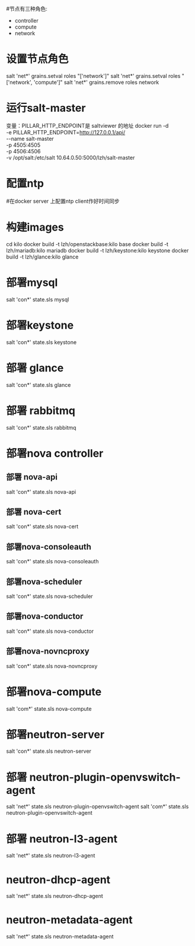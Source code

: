 #节点有三种角色:
- controller
- compute
- network

# 设置节点角色
salt 'net*' grains.setval roles "['network']"
salt 'net*' grains.setval roles "['network', 'compute']"
salt 'net*' grains.remove roles network

# 运行salt-master
变量：PILLAR_HTTP_ENDPOINT是 saltviewer 的地址
docker run -d \
    -e PILLAR_HTTP_ENDPOINT=http://127.0.0.1/api/ \
    --name salt-master \
    -p 4505:4505 \
    -p 4506:4506 \
    -v /opt/salt:/etc/salt
    10.64.0.50:5000/lzh/salt-master

# 配置ntp
#在docker server 上配置ntp client作好时间同步

# 构建images
cd kilo
docker build -t lzh/openstackbase:kilo base
docker build -t lzh/mariadb:kilo mariadb
docker build -t lzh/keystone:kilo keystone
docker build -t lzh/glance:kilo glance


# 部署mysql
salt 'con*' state.sls mysql

# 部署keystone
salt 'con*' state.sls keystone

# 部署 glance
salt 'con*' state.sls glance

# 部署 rabbitmq
salt 'con*' state.sls rabbitmq

# 部署nova controller
## 部署 nova-api
salt 'con*' state.sls nova-api

## 部署 nova-cert
salt 'con*' state.sls nova-cert

## 部署nova-consoleauth
salt 'con*' state.sls nova-consoleauth

## 部署nova-scheduler
salt 'con*' state.sls nova-scheduler

## 部署nova-conductor
salt 'con*' state.sls nova-conductor

## 部署nova-novncproxy
salt 'con*' state.sls nova-novncproxy

# 部署nova-compute
salt 'com*' state.sls nova-compute

# 部署neutron-server
salt 'con*' state.sls neutron-server

# 部署 neutron-plugin-openvswitch-agent
salt 'net*' state.sls neutron-plugin-openvswitch-agent
salt 'com*' state.sls neutron-plugin-openvswitch-agent

# 部署 neutron-l3-agent
salt 'net*' state.sls neutron-l3-agent

# neutron-dhcp-agent
salt 'net*' state.sls neutron-dhcp-agent

# neutron-metadata-agent
salt 'net*' state.sls neutron-metadata-agent